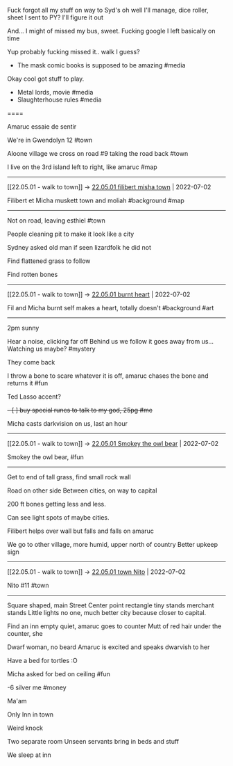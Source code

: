 Fuck forgot all my stuff on way to Syd's oh well I'll manage, dice roller, sheet I sent to PY? I'll figure it out

And... I might of missed my bus, sweet. Fucking google I left basically on time

Yup probably fucking missed it.. walk I guess?

- The mask comic books is supposed to be amazing #media

Okay cool got stuff to play.

- Metal lords, movie #media 
- Slaughterhouse rules #media 

====

Amaruc essaie de sentir 

We're in Gwendolyn 12 #town 

Aloone village we cross on road #9 taking the road back #town 

I live on the 3rd island left to right, like amaruc #map 

***

[[22.05.01 - walk to town]] -> [22.05.01 filibert misha town](../3%20-%20Insights/1%20-%20Insights/22.05.01%20filibert%20misha%20town.md) | 2022-07-02

Filibert et Micha muskett town and moliah #background #map

***

Not on road, leaving esthiel #town 

People cleaning pit to make it look like a city

Sydney asked old man if seen lizardfolk he did not

Find flattened grass to follow 

Find rotten bones

***

[[22.05.01 - walk to town]] -> [22.05.01 burnt heart](../3%20-%20Insights/1%20-%20Insights/22.05.01%20burnt%20heart.md) | 2022-07-02

Fil and Micha burnt self makes a heart, totally doesn't #background #art

***

2pm sunny

Hear a noise, clicking far off
Behind us we follow it goes away from us... Watching us maybe? #mystery 

They come back

I throw a bone to scare whatever it is off, amaruc chases the bone and returns it #fun 

Ted Lasso accent?

<del>- [ ] buy special runes to talk to my god, 25pg #me</del>

Micha casts darkvision on us, last an hour

***

[[22.05.01 - walk to town]] -> [22.05.01 Smokey the owl bear](../3%20-%20Insights/1%20-%20Insights/22.05.01%20Smokey%20the%20owl%20bear.md) | 2022-07-02

Smokey the owl bear, #fun

***

Get to end of tall grass, find small rock wall

Road on other side
Between cities, on way to capital

200 ft bones getting less and less.

Can see light spots of maybe cities.

Filibert helps over wall but falls and falls on amaruc

We go to other village, more humid, upper north of country
Better upkeep sign
***

[[22.05.01 - walk to town]] -> [22.05.01 town Nito](../3%20-%20Insights/1%20-%20Insights/22.05.01%20town%20Nito.md) | 2022-07-02

Nito #11 #town

***

Square shaped, main Street
Center point rectangle tiny stands merchant stands
Little lights no one, much better city because closer to capital.

Find an inn empty quiet, amaruc goes to counter
Mutt of red hair under the counter, she

Dwarf woman, no beard 
Amaruc is excited and speaks dwarvish to her

Have a bed for tortles :O

Micha asked for bed on ceiling #fun

-6 silver me #money 

Ma'am

Only Inn in town

Weird knock

Two separate room
Unseen servants bring in beds and stuff

We sleep at inn


